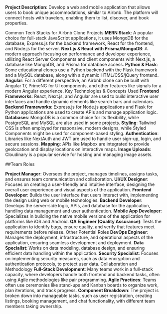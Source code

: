 **Project Description**: Develop a web and mobile application that allows users to book unique accommodations, similar to Airbnb. The platform will connect hosts with travelers, enabling them to list, discover, and book properties.

Common Tech Stacks for Airbnb Clone Projects
**MERN Stack**:
A popular choice for full-stack JavaScript applications, it uses MongoDB for the database, Express.js for the backend framework, React for the frontend, and Node.js for the server. 
**Next.js & React with Prisma/MongoDB**:
A modern approach focusing on performance and developer experience, utilizing React Server Components and client components with Next.js, a database like MongoDB, and Prisma for database access. 
**Python & Flask**:
Some educational clones use a Python backend with the Flask framework and a MySQL database, along with a dynamic HTML/CSS/jQuery frontend. 
**Angular**:
For a different perspective, an Airbnb clone can be built with Angular 17, PrimeNG for UI components, and other features like signals for a modern Angular experience. 
Key Technologies & Concepts Used
**Frontend Frameworks**:
React, Next.js, and Angular are used to build interactive user interfaces and handle dynamic elements like search bars and calendars. 
**Backend Frameworks**:
Express.js for Node.js applications and Flask for Python applications are used to create APIs and manage application logic. 
**Databases**:
MongoDB is a common choice for its flexibility, while PostgreSQL and MySQL are also used in some projects. 
**Styling**:
Tailwind CSS is often employed for responsive, modern designs, while Styled Components might be used for component-based styling. 
**Authentication**:
Libraries like NextAuth and JWT are used to handle user sign-up, login, and secure sessions. 
**Mapping**:
APIs like Mapbox are integrated to provide geolocation and display locations on interactive maps. 
**Image Uploads**:
Cloudinary is a popular service for hosting and managing image assets. 


##Team Roles

**Project Manager**:
Oversees the project, manages timelines, assigns tasks, and ensures team communication and collaboration. 
**UI/UX Designer**:
Focuses on creating a user-friendly and intuitive interface, designing the overall user experience and visual aspects of the application. 
**Frontend Developer**:
Builds the user interface that users interact with, implementing the design using web or mobile technologies. 
**Backend Developer**:
Develops the server-side logic, APIs, and database for the application, handling data management and user authentication. 
**Mobile App Developer**:
Specializes in building the native mobile versions of the application for platforms like iOS and Android. 
**QA Engineer (Quality Assurance)**:
Tests the application to identify bugs, ensure quality, and verify that features meet requirements before release. 
Other Potential Roles
**DevOps Engineer**:
Manages the deployment, infrastructure, and operational aspects of the application, ensuring seamless development and deployment. 
**Data Specialist**:
Works on data modeling, database design, and ensuring efficient data handling within the application. 
**Security Specialist**:
Focuses on implementing security measures, such as data encryption and authentication protocols, to protect user data. 
Collaboration and Methodology
**Full-Stack Development**:
Many teams work in a full-stack capacity, where developers handle both frontend and backend tasks, often using Agile methodologies like pair programming. 
**Agile Practices**:
Teams often use ceremonies like stand-ups and Kanban boards to organize work, plan iterations, and track progress. 
**Component Breakdown**:
The project is broken down into manageable tasks, such as user registration, creating listings, booking management, and chat functionality, with different team members taking ownership. 



